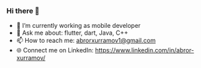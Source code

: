 ### Hi there 👋

- 🌱 I’m currently working as mobile developer
- 💬 Ask me about: flutter, dart, Java, C++
- 📫 How to reach me: abrorxurramov1@gmail.com
- 🌐 Connect me on LinkedIn: https://www.linkedin.com/in/abror-xurramov/
